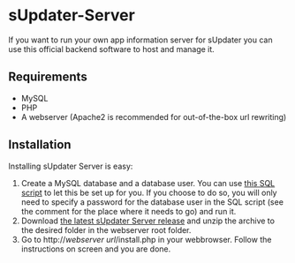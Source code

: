 # sUpdater-Server
If you want to run your own app information server for sUpdater you can use this official backend software to host and manage it.

## Requirements
- MySQL
- PHP
- A webserver (Apache2 is recommended for out-of-the-box url rewriting)

## Installation
Installing sUpdater Server is easy:
1. Create a MySQL database and a database user. You can use [this SQL script](https://gist.github.com/SlimSoftware/0cbec5cafb9283857a1fdb79613f4a6d) to let this be set up for you. If you choose to do so, you will only need to specify a password for the database user in the SQL script (see the comment for the place where it needs to go) and run it.
2. Download [the latest sUpdater Server release](https://github.com/SlimSoftware/sUpdater-Server/releases) and unzip the archive to the desired folder in the webserver root folder.
3. Go to http://*webserver url*/install.php in your webbrowser. Follow the instructions on screen and you are done.
